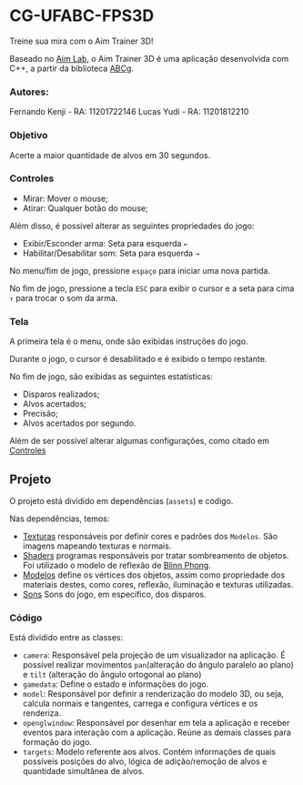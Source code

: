 # CG-UFABC-FPS3D

Treine sua mira com o Aim Trainer 3D!

Baseado no [Aim Lab](https://aimlab.gg/), o Aim Trainer 3D é uma aplicação desenvolvida com C++, a partir da biblioteca [ABCg](https://github.com/hbatagelo/abcg).

### Autores: 
  Fernando Kenji - RA: 11201722146
  Lucas Yudi - RA: 11201812210

### Objetivo
Acerte a maior quantidade de alvos em 30 segundos.


### Controles
- Mirar: Mover o mouse;
- Atirar: Qualquer botão do mouse;

Além disso, é possível alterar as seguintes propriedades do jogo:
- Exibir/Esconder arma: Seta para esquerda ```←```
- Habilitar/Desabilitar som: Seta para esquerda ```→```

No menu/fim de jogo, pressione ```espaço``` para iniciar uma nova partida.

No fim de jogo, pressione a tecla ```ESC``` para exibir o cursor e a seta para cima ```↑``` para trocar o som da arma.


### Tela
A primeira tela é o menu, onde são exibidas instruções do jogo.

Durante o jogo, o cursor é desabilitado e é exibido o tempo restante.

No fim de jogo, são exibidas as seguintes estatísticas:
- Disparos realizados;
- Alvos acertados;
- Precisão;
- Alvos acertados por segundo.

Além de ser possível alterar algumas configurações, como citado em [Controles](#controles)

## Projeto
O projeto está dividido em dependências (```assets```) e código.

Nas dependências, temos:
- [Texturas](assets/maps) responsáveis por definir cores e padrões dos ```Modelos```. São imagens mapeando texturas e normais.
- [Shaders](assets/shaders) programas responsáveis por tratar sombreamento de objetos. Foi utilizado o modelo de reflexão de [Blinn Phong](https://en.wikipedia.org/wiki/Blinn%E2%80%93Phong_reflection_model).
- [Modelos](assets/models) define os vértices dos objetos, assim como propriedade dos materiais destes, como cores, reflexão, iluminação e texturas utilizadas.
- [Sons](assets/sounds) Sons do jogo, em específico, dos disparos.

### Código
Está dividido entre as classes:
- ```camera```: Responsável pela projeção de um visualizador na aplicação. É possível realizar movimentos ```pan```(alteração do ângulo paralelo ao plano) e ```tilt``` (alteração do ângulo ortogonal ao plano)
- ```gamedata```: Define o estado e informações do jogo.
- ```model```: Responsável por definir a renderização do modelo 3D, ou seja, calcula normais e tangentes, carrega e configura vértices e os renderiza.
- ```openglwindow```: Responsável por desenhar em tela a aplicação e receber eventos para interação com a aplicação. Reúne as demais classes para formação do jogo.
- ```targets```: Modelo referente aos alvos. Contém informações de quais possíveis posições do alvo, lógica de adição/remoção de alvos e quantidade simultânea de alvos.

